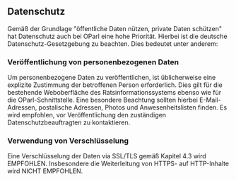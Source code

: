 Datenschutz
------------------

Gemäß der Grundlage "öffentliche Daten nützen, private Daten schützen" hat Datenschutz auch bei OParl eine hohe Priorität. Hierbei ist die deutsche Datenschutz-Gesetzgebung zu beachten. Dies bedeutet unter anderem:


### Veröffentlichung von personenbezogenen Daten

Um personenbezogene Daten zu veröffentlichen, ist üblicherweise eine explizite Zustimmung der betroffenen Person erforderlich. Dies gilt für die bestehende Weboberfläche des Ratsinformationssystems ebenso wie für die OParl-Schnittstelle. Eine besondere Beachtung sollten hierbei E-Mail-Adressen, postalische Adressen, Photos und Anwesenheitslisten finden. Es wird empfohlen, vor Veröffentlichung den zuständigen Datenschutzbeauftragten zu kontaktieren.


### Verwendung von Verschlüsselung

Eine Verschlüsselung der Daten via SSL/TLS gemäß Kapitel 4.3 wird EMPFOHLEN. Insbesondere die Weiterleitung von HTTPS- auf HTTP-Inhalte wird NICHT EMPFOHLEN.